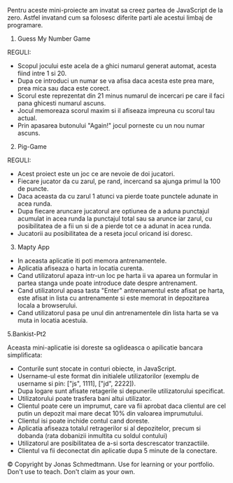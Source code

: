 Pentru aceste mini-proiecte am invatat sa creez partea de JavaScript de la zero. Astfel invatand cum sa folosesc diferite parti ale acestui limbaj de programare.

1. Guess My Number Game

REGULI:

- Scopul jocului este acela de a ghici numarul generat automat, acesta fiind intre 1 si 20.
- Dupa ce introduci un numar se va afisa daca acesta este prea mare, prea mica sau daca este corect.
- Scorul este reprezentat din 21 minus numarul de incercari pe care il faci pana ghicesti numarul ascuns.
- Jocul memoreaza scorul maxim si il afiseaza impreuna cu scorul tau actual.
- Prin apasarea butonului "Again!" jocul porneste cu un nou numar ascuns.

2. Pig-Game

REGULI:

- Acest proiect este un joc ce are nevoie de doi jucatori.
- Fiecare jucator da cu zarul, pe rand, incercand sa ajunga primul la 100 de puncte.
- Daca aceasta da cu zarul 1 atunci va pierde toate punctele adunate in acea runda.
- Dupa fiecare aruncare jucatorul are optiunea de a aduna punctajul acumulat in acea runda la punctajul total sau sa arunce iar zarul, cu posibilitatea de a fii un si de a pierde tot ce a adunat in acea runda.
- Jucatorii au posibilitatea de a reseta jocul oricand isi doresc.

3. Mapty App

- In aceasta aplicatie iti poti memora antrenamentele.
- Aplicatia afiseaza o harta in locatia curenta.
- Cand utilizatorul apaza intr-un loc pe harta ii va aparea un formular in partea stanga unde poate introduce date despre antrenament.
- Cand utilizatorul apasa tasta "Enter" antrenamentul este afisat pe harta, este afisat in lista cu antrenamente si este memorat in depozitarea locala a browserului.
- Cand utilizatorul pasa pe unul din antrenamentele din lista harta se va muta in locatia acestuia.

5.Bankist-Pt2

Aceasta mini-aplicatie isi doreste sa oglideasca o apilicatie bancara simplificata:

- Conturile sunt stocate in conturi obiecte, in JavaScript.
- Username-ul este format din initialele utilizatorilor (exemplu de username si pin: ["js", 1111], ["jd", 2222]).
- Dupa logare sunt afisate retagerile si depunerile utilizatorului specificat.
- Utilizatorului poate trasfera bani altui utilizator.
- Clientul poate cere un imprumut, care va fii aprobat daca clientul are cel putin un depozit mai mare decat 10% din valoarea imprumutului.
- Clientul isi poate inchide contul cand doreste.
- Aplicatia afiseaza totalul retragerilor si al depozitelor, precum si dobanda (rata dobanizii inmultita cu soldul contului) 
- Utilizatorul are posibilitatea de a-si sorta descrescator tranzactiile.
- Clientul va fii deconectat din aplicatie dupa 5 minute de la conectare.

© Copyright by Jonas Schmedtmann. Use for learning or your portfolio. Don't use to teach. Don't claim as your own.
